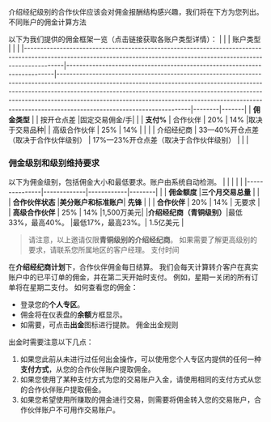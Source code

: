 
介绍经纪级别的合作伙伴应该会对佣金报酬结构感兴趣，我们将在下方为您列出。
不同账户的佣金计算方法
 
以下为我们提供的佣金框架一览（点击链接获取各账户类型详情）：
|                                                                                                                                                                        |                                                                          |                                                                                                                                                                              账户类型                                                                                                                                                                               |        |       |
|------------------------------------------------------------------------------------------------------------------------------------------------------------------------|--------------------------------------------------------------------------|-----------------------------------------------------------------------------------------------------------------------------------------------------------------------------------------------------------------------------------------------------------------------------------------------------------------------------------------------------------------|--------|-------|
|                                                                                **佣金类型**                                                                                |                                                                          |                                                                                                                                                                              按开仓点差                                                                                                                                                                              |固定交易佣金/手|       |
|                                                                                **支付%**                                                                                 |                                   合作伙伴                                   |                                                                                                                                                                               20%                                                                                                                                                                               |  14%   |取决于交易品种|
|                                                                                 高级合作伙伴                                                                                 |                                   25%                                    |                                                                                                                                                                               14%                                                                                                                                                                               |        |       |
|                                                                                 介绍经纪商                                                                                  |                          33—40%开仓点差（取决于合作伙伴级别）                           |                                                                                                                                                                     17%—23%开仓点差（取决于合作伙伴级别）                                                                                                                                                                      |        |       |
### 佣金级别和级别维持要求 ###
以下为佣金级别，包括佣金大小和最低要求。账户由系统自动检测。
|               |             |            |        |
|---------------|-------------|------------|--------|
|               |  **佣金额度**   |**三个月交易总量** |        |
|  **合作伙伴状态**   |**美分账户和标准账户**|   **先锋**   |        |
|   **合作伙伴**    |     20%     |    14%     |  无要求   |
|  **高级合作伙伴**   |     25%     |    14%     |1,500万美元|
|**介绍经纪商（青铜级别）**|最低33%，最高40%。 |最低17%，最高23%。| 1.5亿美元 |
> 请注意，以上邀请仅限**青铜级别的介绍经纪商**。 如果需要了解更高级别的要求，请联系您所属地区的客户经理。
支付时间
 
在**介绍经纪商计划**下，合作伙伴佣金每日结算。 我们会每天计算转介客户在真实账户中的已平订单的佣金，并在第二天开始时支付。
例如，星期一关闭的所有订单将在星期二支付。
如何查看您的佣金：
 
* 登录您的**个人专区**。
* 佣金将在仪表盘的**余额**方框显示。
* 如需要，可点击**出金**图标进行提款。
佣金出金规则
 
出金时需要注意以下几点：
1. 如果您此前从未进行过任何出金操作，可以使用您个人专区内提供的任何一种**支付方式**，从您的合作伙伴账户提取佣金。
2. 如果您使用了某种支付方式为您的交易账户入金，请使用相同的支付方式从您的合作伙伴账户提取佣金。
3. 如果您希望使用所赚取的佣金进行交易，则需要将佣金转入您的交易账户，合作伙伴账户不可用作交易账户。
